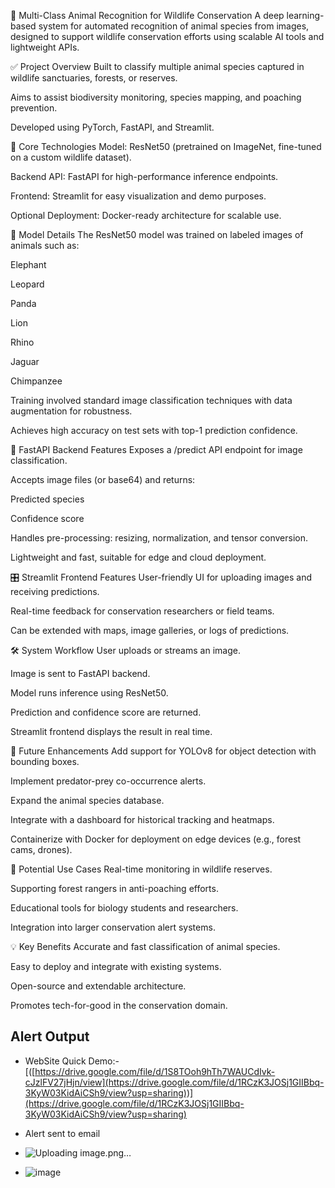 🐾 Multi-Class Animal Recognition for Wildlife Conservation
A deep learning-based system for automated recognition of animal species from images, designed to support wildlife conservation efforts using scalable AI tools and lightweight APIs.

✅ Project Overview
Built to classify multiple animal species captured in wildlife sanctuaries, forests, or reserves.

Aims to assist biodiversity monitoring, species mapping, and poaching prevention.

Developed using PyTorch, FastAPI, and Streamlit.

🧠 Core Technologies
Model: ResNet50 (pretrained on ImageNet, fine-tuned on a custom wildlife dataset).

Backend API: FastAPI for high-performance inference endpoints.

Frontend: Streamlit for easy visualization and demo purposes.

Optional Deployment: Docker-ready architecture for scalable use.

🐅 Model Details
The ResNet50 model was trained on labeled images of animals such as:

Elephant

Leopard

Panda

Lion

Rhino

Jaguar

Chimpanzee

Training involved standard image classification techniques with data augmentation for robustness.

Achieves high accuracy on test sets with top-1 prediction confidence.

🔗 FastAPI Backend Features
Exposes a /predict API endpoint for image classification.

Accepts image files (or base64) and returns:

Predicted species

Confidence score

Handles pre-processing: resizing, normalization, and tensor conversion.

Lightweight and fast, suitable for edge and cloud deployment.

🎛️ Streamlit Frontend Features
User-friendly UI for uploading images and receiving predictions.

Real-time feedback for conservation researchers or field teams.

Can be extended with maps, image galleries, or logs of predictions.

🛠️ System Workflow
User uploads or streams an image.

Image is sent to FastAPI backend.

Model runs inference using ResNet50.

Prediction and confidence score are returned.

Streamlit frontend displays the result in real time.

🚀 Future Enhancements
Add support for YOLOv8 for object detection with bounding boxes.

Implement predator-prey co-occurrence alerts.

Expand the animal species database.

Integrate with a dashboard for historical tracking and heatmaps.

Containerize with Docker for deployment on edge devices (e.g., forest cams, drones).

🧩 Potential Use Cases
Real-time monitoring in wildlife reserves.

Supporting forest rangers in anti-poaching efforts.

Educational tools for biology students and researchers.

Integration into larger conservation alert systems.

💡 Key Benefits
Accurate and fast classification of animal species.

Easy to deploy and integrate with existing systems.

Open-source and extendable architecture.

Promotes tech-for-good in the conservation domain.
## Alert Output
- WebSite Quick Demo:- [([https://drive.google.com/file/d/1S8TOoh9hTh7WAUCdIvk-cJzlFV27jHjn/view](https://drive.google.com/file/d/1RCzK3JOSj1GIIBbq-3KyW03KidAiCSh9/view?usp=sharing))](https://drive.google.com/file/d/1RCzK3JOSj1GIIBbq-3KyW03KidAiCSh9/view?usp=sharing)
- Alert sent to email
- ![Uploading image.png…]()

- ![image](https://github.com/Naveenlingala/Wildlife-Conservation-Project/assets/60232407/f3c55d94-10f1-4655-935d-d9a14aaf263c)

